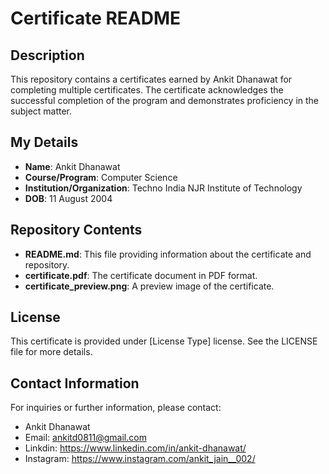 # Certificate README

## Description
This repository contains a certificates earned by Ankit Dhanawat for completing multiple certificates. The certificate acknowledges the successful completion of the program and demonstrates proficiency in the subject matter.

## My Details
- **Name**: Ankit Dhanawat
- **Course/Program**: Computer Science
- **Institution/Organization**: Techno India NJR Institute of Technology 
- **DOB**: 11 August 2004

## Repository Contents
- **README.md**: This file providing information about the certificate and repository.
- **certificate.pdf**: The certificate document in PDF format.
- **certificate_preview.png**: A preview image of the certificate.

## License
This certificate is provided under [License Type] license. See the LICENSE file for more details.

## Contact Information
For inquiries or further information, please contact:
- Ankit Dhanawat
- Email: ankitd0811@gmail.com
- Linkdin: https://www.linkedin.com/in/ankit-dhanawat/
- Instagram: https://www.instagram.com/ankit_jain__002/
  

